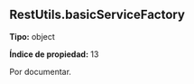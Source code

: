 ## RestUtils.basicServiceFactory

**Tipo:** object

**Índice de propiedad:** 13

Por documentar.



